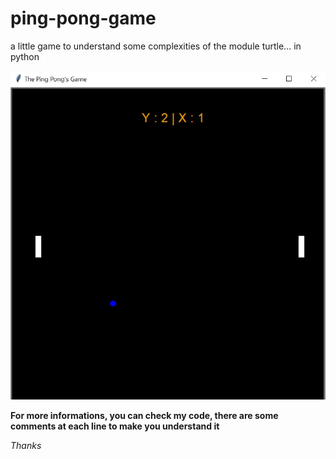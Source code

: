 # ping-pong-game
a little game to understand some complexities of the module turtle... in python

![a picture of the game](./picture-of-the-game.jpg "the picture of the game")

**For more informations, you can check my code, there are some comments at each line to make you understand it**

_Thanks_
